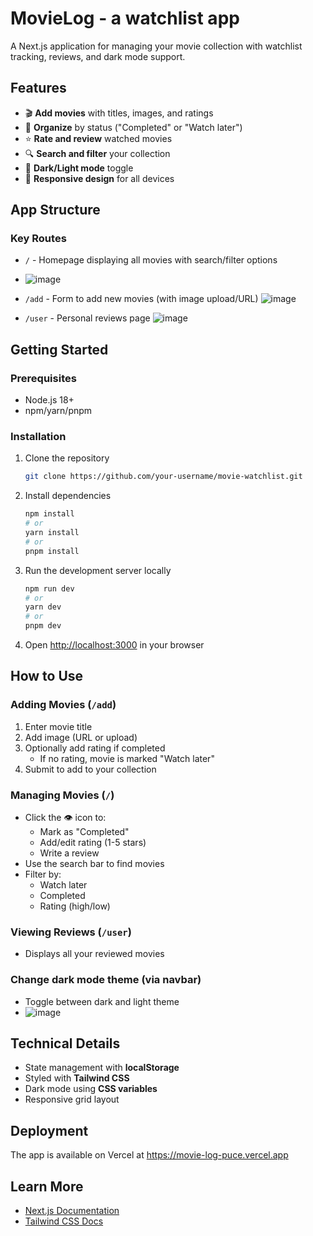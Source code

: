 # MovieLog - a watchlist app

A Next.js application for managing your movie collection with watchlist tracking, reviews, and dark mode support.

## Features

- 🎬 **Add movies** with titles, images, and ratings
- 📌 **Organize** by status ("Completed" or "Watch later")
- ⭐ **Rate and review** watched movies
- 🔍 **Search and filter** your collection
- 🌙 **Dark/Light mode** toggle
- 📱 **Responsive design** for all devices

## App Structure

### Key Routes

- `/` - Homepage displaying all movies with search/filter options
- ![image](https://github.com/user-attachments/assets/f2cb8c30-7d55-462a-9e13-e0b50858addb)

- `/add` - Form to add new movies (with image upload/URL)
 ![image](https://github.com/user-attachments/assets/960a2b42-db5a-4755-b247-201d64db506e)

- `/user` - Personal reviews page 
![image](https://github.com/user-attachments/assets/ee3ff24c-84de-40ba-a8b3-6412d29e0cd2)


## Getting Started

### Prerequisites

- Node.js 18+
- npm/yarn/pnpm

### Installation

1. Clone the repository
   ```bash
   git clone https://github.com/your-username/movie-watchlist.git
   ```
2. Install dependencies
   ```bash
   npm install
   # or
   yarn install
   # or
   pnpm install
   ```
3. Run the development server locally
   ```bash
   npm run dev
   # or
   yarn dev
   # or
   pnpm dev
   ```
4. Open [http://localhost:3000](http://localhost:3000) in your browser

## How to Use

### Adding Movies (`/add`)
1. Enter movie title
2. Add image (URL or upload)
3. Optionally add rating if completed
   - If no rating, movie is marked "Watch later"
4. Submit to add to your collection

### Managing Movies (`/`)
- Click the 👁️ icon to:
  - Mark as "Completed"
  - Add/edit rating (1-5 stars)
  - Write a review
- Use the search bar to find movies
- Filter by:
  - Watch later
  - Completed
  - Rating (high/low)

### Viewing Reviews (`/user`)
- Displays all your reviewed movies

### Change dark mode theme (via navbar)
- Toggle between dark and light theme
- ![image](https://github.com/user-attachments/assets/545dbdc2-27f9-4a51-8000-0329af52a53f)


## Technical Details

- State management with **localStorage**
- Styled with **Tailwind CSS**
- Dark mode using **CSS variables**
- Responsive grid layout

## Deployment

The app is available on Vercel at https://movie-log-puce.vercel.app

## Learn More

- [Next.js Documentation](https://nextjs.org/docs)
- [Tailwind CSS Docs](https://tailwindcss.com/docs)

